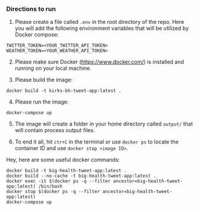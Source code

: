 ### Directions to run

1) Please create a file called `.env` in the root directory of the repo. Here you will add the following environment variables that will be utilized by Docker compose:
```angular2html
TWITTER_TOKEN=<YOUR_TWITTER_API_TOKEN>
WEATHER_TOKEN=<YOUR_WEATHER_API_TOKEN>
```

2. Please make sure Docker (https://www.docker.com/) is installed and running on your local machine.  


3. Please build the image:

```angular2html
docker build -t kirks-bh-tweet-app:latest .
```

4. Please run the image:

```angular2html
docker-compose up
```

5. The image will create a folder in your home directory called `output/` that will contain process output files.  


6. To end it all, hit `ctr+C` in the terminal or use `docker ps` to locate the container ID and use `docker stop <image ID>`.

Hey, here are some useful docker commands:

```
docker build -t big-health-tweet-app:latest .
docker build --no-cache -t big-health-tweet-app:latest .
docker exec -it $(docker ps -q --filter ancestor=big-health-tweet-app:latest) /bin/bash
docker stop $(docker ps -q --filter ancestor=big-health-tweet-app:latest)
docker-compose up
```